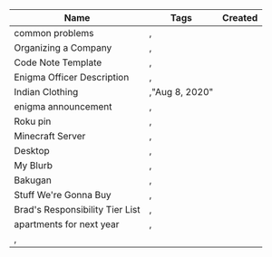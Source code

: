 ﻿Name|Tags|Created
-|-|-|
common problems|,
Organizing a Company|,
Code Note Template|,
Enigma Officer Description|,
Indian Clothing|,"Aug 8, 2020"
enigma announcement|,
Roku pin|,
Minecraft Server|,
Desktop|,
My Blurb|,
Bakugan|,
Stuff We're Gonna Buy|,
Brad's Responsibility Tier List|,
apartments for next year|,
,|